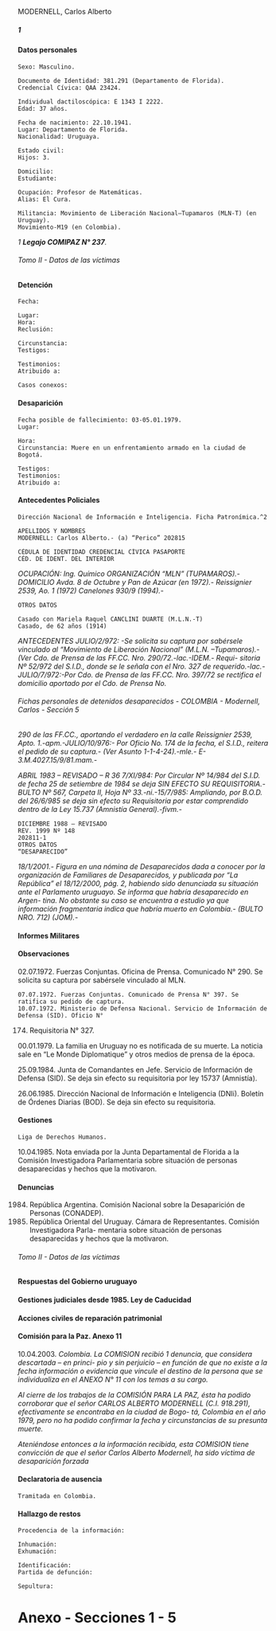 MODERNELL, Carlos Alberto

##### 1

#### Datos personales

```
Sexo: Masculino.
```
```
Documento de Identidad: 381.291 (Departamento de Florida).
Credencial Cívica: QAA 23424.
```
```
Individual dactiloscópica: E 1343 I 2222.
Edad: 37 años.
```
```
Fecha de nacimiento: 22.10.1941.
Lugar: Departamento de Florida.
Nacionalidad: Uruguaya.
```
```
Estado civil:
Hijos: 3.
```
```
Domicilio:
Estudiante:
```
```
Ocupación: Profesor de Matemáticas.
Alias: El Cura.
```
```
Militancia: Movimiento de Liberación Nacional–Tupamaros (MLN-T) (en Uruguay).
Movimiento-M19 (en Colombia).
```
_1_ **_Legajo COMIPAZ N° 237_**_._


###### Tomo II - Datos de las víctimas

#### Detención

```
Fecha:
```
```
Lugar:
Hora:
Reclusión:
```
```
Circunstancia:
Testigos:
```
```
Testimonios:
Atribuido a:
```
```
Casos conexos:
```
#### Desaparición

```
Fecha posible de fallecimiento: 03-05.01.1979.
Lugar:
```
```
Hora:
Circunstancia: Muere en un enfrentamiento armado en la ciudad de Bogotá.
```
```
Testigos:
Testimonios:
Atribuido a:
```
#### Antecedentes Policiales

```
Dirección Nacional de Información e Inteligencia. Ficha Patronímica.^2
```
```
APELLIDOS Y NOMBRES
MODERNELL: Carlos Alberto.- (a) “Perico” 202815
```
```
CÉDULA DE IDENTIDAD CREDENCIAL CÍVICA PASAPORTE
CÉD. DE IDENT. DEL INTERIOR
```
_OCUPACIÓN: Ing. Químico ORGANIZACIÓN “MLN” (TUPAMAROS).-
DOMICILIO Avda. 8 de Octubre y Pan de Azúcar (en 1972).- Reissignier 2539, Ao. 1 (1972)
Canelones 930/9 (1994).-_

```
OTROS DATOS
```
```
Casado con Mariela Raquel CANCLINI DUARTE (M.L.N.-T)
Casado, de 62 años (1914)
```
_ANTECEDENTES
JULIO/2/972: -Se solicita su captura por sabérsele vinculado al “Movimiento de Liberación
Nacional” (M.L.N. –Tupamaros).- (Ver Cdo. de Prensa de las FF.CC. Nro. 290/72.-lac.-IDEM.- Requi-
sitoria Nº 52/972 del S.I.D., donde se le señala con el Nro. 327 de requerido.-lac.-JULIO/7/972:-Por
Cdo. de Prensa de las FF.CC. Nro. 397/72 se rectifica el domicilio aportado por el Cdo. de Prensa No._


###### Fichas personales de detenidos desaparecidos - COLOMBIA - Modernell, Carlos - Sección 5

_290 de las FF.CC., aportando el verdadero en la calle Reissignier 2539, Apto. 1.-apm.-JULIO/10/976:-
Por Oficio No. 174 de la fecha, el S.I.D., reitera el pedido de su captura.- (Ver Asunto 1-1-4-24).-mle.-
E-3.M.4027.15/9/81.mam.-_

_ABRIL 1983 – REVISADO – R 36
7/XI/984: Por Circular Nº 14/984 del S.I.D. de fecha 25 de setiembre de 1984 se deja SIN EFECTO
SU REQUISITORIA.- BULTO Nº 567, Carpeta II, Hoja Nº 33.-ni.-15/7/985: Ampliando, por B.O.D.
del 26/6/985 se deja sin efecto su Requisitoria por estar comprendido dentro de la Ley 15.737 (Amnistía
General).-fivm.-_

```
DICIEMBRE 1988 – REVISADO
REV. 1999 Nº 148
202811-1
OTROS DATOS
“DESAPARECIDO”
```
_18/1/2001.- Figura en una nómina de Desaparecidos dada a conocer por la organización de
Familiares de Desaparecidos, y publicada por “La República” el 18/12/2000, pág. 2, habiendo sido
denunciada su situación ante el Parlamento uruguayo. Se informa que habría desaparecido en Argen-
tina. No obstante su caso se encuentra a estudio ya que información fragmentaria indica que habría
muerto en Colombia.- (BULTO NRO. 712) (JOM).-_

#### Informes Militares

#### Observaciones

02.07.1972. Fuerzas Conjuntas. Oficina de Prensa. Comunicado N° 290. Se solicita su captura por
sabérsele vinculado al MLN.

```
07.07.1972. Fuerzas Conjuntas. Comunicado de Prensa N° 397. Se ratifica su pedido de captura.
10.07.1972. Ministerio de Defensa Nacional. Servicio de Información de Defensa (SID). Oficio N°
```
174. Requisitoria N° 327.

00.01.1979. La familia en Uruguay no es notificada de su muerte. La noticia sale en “Le Monde
Diplomatique” y otros medios de prensa de la época.

25.09.1984. Junta de Comandantes en Jefe. Servicio de Información de Defensa (SID). Se deja sin
efecto su requisitoria por ley 15737 (Amnistía).

26.06.1985. Dirección Nacional de Información e Inteligencia (DNIi). Boletín de Órdenes Diarias
(BOD). Se deja sin efecto su requisitoria.

#### Gestiones

```
Liga de Derechos Humanos.
```
10.04.1985. Nota enviada por la Junta Departamental de Florida a la Comisión Investigadora
Parlamentaria sobre situación de personas desaparecidas y hechos que la motivaron.

#### Denuncias

1984. República Argentina. Comisión Nacional sobre la Desaparición de Personas (CONADEP).
1985. República Oriental del Uruguay. Cámara de Representantes. Comisión Investigadora Parla-
mentaria sobre situación de personas desaparecidas y hechos que la motivaron.


###### Tomo II - Datos de las víctimas

#### Respuestas del Gobierno uruguayo

#### Gestiones judiciales desde 1985. Ley de Caducidad

#### Acciones civiles de reparación patrimonial

#### Comisión para la Paz. Anexo 11

10.04.2003. _Colombia. La COMISION recibió 1 denuncia, que considera descartada – en princi-
pio y sin perjuicio – en función de que no existe a la fecha información o evidencia que vincule el destino
de la persona que se individualiza en el ANEXO N° 11 con los temas a su cargo._

_Al cierre de los trabajos de la COMISIÓN PARA LA PAZ, ésta ha podido corroborar que el señor
CARLOS ALBERTO MODERNELL (C.I. 918.291), efectivamente se encontraba en la ciudad de Bogo-
tá, Colombia en el año 1979, pero no ha podido confirmar la fecha y circunstancias de su presunta
muerte._

_Ateniéndose entonces a la información recibida, esta COMISION tiene convicción de que el señor
Carlos Alberto Modernell, ha sido víctima de desaparición forzada_

#### Declaratoria de ausencia

```
Tramitada en Colombia.
```
#### Hallazgo de restos

```
Procedencia de la información:
```
```
Inhumación:
Exhumación:
```
```
Identificación:
Partida de defunción:
```
```
Sepultura:
```

# Anexo - Secciones 1 - 5

